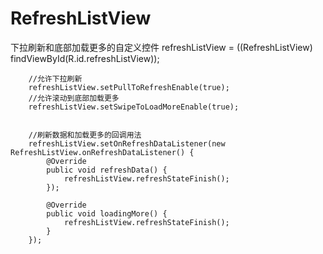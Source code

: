 # RefreshListView
下拉刷新和底部加载更多的自定义控件
      refreshListView = ((RefreshListView) findViewById(R.id.refreshListView));

        //允许下拉刷新
        refreshListView.setPullToRefreshEnable(true);
        //允许滚动到底部加载更多
        refreshListView.setSwipeToLoadMoreEnable(true);


        //刷新数据和加载更多的回调用法
        refreshListView.setOnRefreshDataListener(new RefreshListView.onRefreshDataListener() {
            @Override
            public void refreshData() {
                refreshListView.refreshStateFinish();
            });

            @Override
            public void loadingMore() {
                refreshListView.refreshStateFinish();
            }
        });
